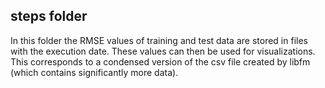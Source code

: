 ## steps folder
In this folder the RMSE values of training and test data are stored in files with the execution date. These values can then be used for visualizations. This corresponds to a condensed version of the csv file created by libfm (which contains significantly more data).